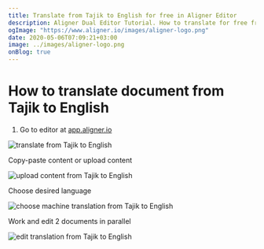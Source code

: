 ```yaml
---
title: Translate from Tajik to English for free in Aligner Editor
description: Aligner Dual Editor Tutorial. How to translate for free from Tajik to English. Aligner is multilingual document management platform. 
ogImage: "https://www.aligner.io/images/aligner-logo.png"
date: 2020-05-06T07:09:21+03:00
image: ../images/aligner-logo.png
onBlog: true
---
```


# How to translate document from Tajik to English

1. Go to editor at [app.aligner.io](https://app.aligner.io "Aligner App web page")

![translate from Tajik to English](../aligner-blank-editor.png "translate from Tajik to English")

Copy-paste content or upload content

![upload content from Tajik to English](../aligner-uploaded-document.png "upload content from Tajik to English")

Choose desired language

![choose machine translation from Tajik to English](../aligner-language-dropdown.png "choose machine translation from Tajik to English")

Work and edit 2 documents in parallel

![edit translation from Tajik to English](../aligner-double-sitded-editor.png "edit translation from Tajik to English")

